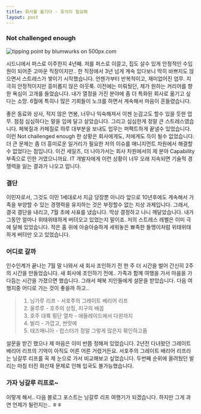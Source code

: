 ```yaml
---
title: 회사를 옮기다 - 휴식이 필요해
layout: post
---
```

<div id="toc"></div>

### Not challenged enough

<div class='pixels-photo'>
  <p>
    <img src='https://drscdn.500px.org/photo/60887538/m%3D900/7562798d480fc6890ff07aa256ebc45f' alt='tipping point by blumwurks  on 500px.com'>
  </p>
  <a href='https://500px.com/photo/60887538/tipping-point-by-blumwurks-' alt='tipping point by blumwurks  on 500px.com'></a>
</div>

시드니에서 퍼스로 이주한지 4년째. 저를 퍼스로 이끌고, 집도 살수 있게 안정적인 수입원이 되어준  고마운 직장이지만.. 한 직장에서 3년 넘게 계속 있다보니 딱히 바쁘지도 않으면서 스트레스가 쌓이기 시작했습니다. 언젠가부터 반복적이고, 재미없어진 업무. 지극히 안정적이지만 흥미롭지 않은 아웃룩. 이전에는 미뤄뒀던, 제가 원하는 커리어를 향한 욕심이 고개를 들었습니다. 내가 열정을 가진 분야에 좀 더 특화된 회사로 옮기고 싶다는 소망. 6월에 특히나 많은 기회들이 노크를 하면서 계속해서 마음이 흔들렸습니다. 

좋은 동료와 상사, 적지 않은 연봉, 너무나 익숙해져서 이젠 눈감고도 할수 있을 듯한 업무. 점점 심심하다는 말을 입에 달고 살았습니다. 그리고 심심한게 정말 큰 스트레스였습니다. 페북질과 카페질로 하루 대부분을 보내도 업무는 퍼펙트하게 끝낼수 있었습니다. 이런 Not challenged enough 한 상황은 회사에게도, 저에게도 득이 될수 없었습니다. 더 큰 문제는 좀 더 흥미로운 일거리가 필요한 저의 이슈를 매니지먼트 차원에서 해결할수 없었다는 점입니다. 이건 세일즈, 더 나아가서는 회사 차원에서의 제 분야 Capability  부족으로 인한 거였으니까요. IT 개발자에게 이런 상황이 너무 오래 지속되면 기술적 경쟁력을 잃는 결과가 나오고 맙니다. 

### 결단

이민자로서, 그것도 이민 1세대로서 지금 당장뿐 아니라 앞으로 10년후에도 계속해서 가족을 부양할 수 있는 경쟁력을 유지하는 것은 부정할수 없는 지상 과제입니다. 그래서, 결국 결단을 내리고, 7월 초에 사표를 냈습니다. 막상 결정하고 나니 깨달았습니다. 내가 그동안 얼마나 위태위태하게 버텨오고 있었는지 말이죠. 저의 스트레스 레벨은 이미 극에 달해 있었습니다. 작은 홈 위에 아슬아슬하게 세워놓은 뾰족한 돌멩이처럼 위태위태하게 버텨만 오고 있었습니다. 

### 어디로 갈까

인수인계가 끝나는 7월 말 나와서 새 회사 조인하기 전 한 주 더 시간을 벌어 간신히 2주의 시간을 만들었습니다. 새 회사에 조인하기 전에.. 가족과 함께 여행을 가서 마음을 가다듬는 시간을 가졌으면 했습니다. 그래서 페북 지인들에게 설문을 받았습니다. 다음 여행지중 어디로 가는 것이 좋을까 하고..

> 1. 닝가루 리프 - 서호주의 그레이트 배리어 리프
> 2. 울루루 - 호주의 상징, 지구의 배꼽
> 3. 호주 대륙 횡단 열차 - 애들레이드에서 다윈까지
> 4. 발리 - 가깝고, 싼맛에
> 5. 태즈매니아 - 랍스터가 정말 그렇게 많은지 확인하고픔

설문을 받긴 했으나 제 마음은 이미 반쯤 정해져 있었습니다. 2년전 다녀왔던 그레이트 배리어 리프의 기억이 아직도 어른 어른 거렸거든요. 서호주의 그레이트 배리어 리프라는 닝갈루 리프를 꼭 제 눈으로 가서 비교해보고 싶었습니다. 두번째 순위에 올려뒀던 발리는 마침 터진 화산재 문제로 인해 입국도 불가능했습니다. 

### 가자 닝갈루 리프로~

이렇게 해서.. 다음 블로그 포스트는 닝갈루 리프 여행기가 되겠습니다. 하지만 그게 과연 언제가 될런지는.. ㅎㅎ